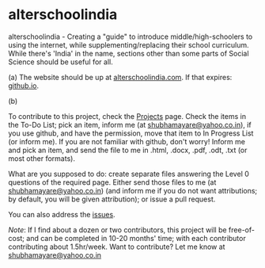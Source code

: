 # alterschoolindia

alterschoolindia - Creating a "guide" to introduce middle/high-schoolers to using the internet, while supplementing/replacing their school curriculum. While there's 'India' in the name, sections other than some parts of Social Science should be useful for all.

(a) The website should be up at [alterschoolindia.com](http://alterschoolindia.com). If that expires: [github.io](https://digikar99.github.io/alterschoolindia/).

(b) 

To contribute to this project, check the [Projects](https://github.com/digikar99/alterschoolindia/projects/1 ) page. Check the items in the To-Do List; pick an item, inform me (at shubhamayare@yahoo.co.in), if you use github, and have the permission, move that item to In Progress List (or inform me). If you are not familiar with github, don't worry! Inform me and pick an item, and send the file to me in .html, .docx, .pdf, .odt, .txt (or most other formats). 

What are you supposed to do: create separate files answering the Level 0 questions of the required page. Either send those files to me (at shubhamayare@yahoo.co.in) (and inform me if you do not want attributions; by default, you will be given attribution); or issue a pull request.

You can also address the [issues](https://github.com/digikar99/alterschoolindia/issues).

*Note*: If I find about a dozen or two contributors, this project will be free-of-cost; and can be completed in 10-20 months' time; with each contributor contributing about 1.5hr/week. Want to contribute? Let me know at shubhamayare@yahoo.co.in
